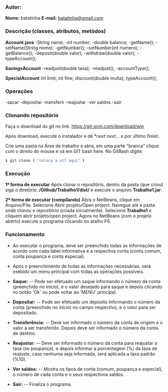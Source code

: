 ### Autor:
**Nome:** batatinha
**E-mail:** batatinha@gmail.com

### Descrição (classes, atributos, metódos)
**Account.java**
    -String name;
    -int number;
    -double balance;
    -getName();
    -setName(String nome);
    -getNumber();
    -setNumber(int numero);
    -getBalance();
    -deposit(double valor);
    -withdraw(double valor);
    -typeAccount();
    
**SavingsAccount**
    -readjust(double taxa);
    -readjust();
    -accountType();

**SpecialAccount**
    int limit;
    int fine;
    discount(double multa);
    typeAccount();
    
### Operações

-sacar
-depositar
-transferir
-reajustar
-ver saldos
-sair

### Clonando repositório

Faça o download do git no link: https://git-scm.com/download/win

Após download, execute o instalador e dê **next next...* e por último finish.

Crie uma pasta na Área de trabalho e abra, em uma parte "branca" clique com o direito do mouse e vá em GIT bash here.
No GitBash digite:
```sh
$ git clone ( "coloca a url aqui" )
```

### Execução 
**1ª forma de executar**
Após clonar o repositório, dentro da pasta (que criou) siga o diretório: **/Github/Trabalho1/dist/** e execute o arquivo **Trabalho1.jar**.

**2ª forma de executar (compilando)**
Abra o NetBeans, clique em Arquivo/File. 
Selecione Abrir projeto/Open project.
Navegue até a pasta onde clonou o repositório (criada inicialmente).
Selecione **Trabalho1** e cliquem abrir projeto/open project.
Agora no NetBeans (com o projeto aberto) execute o programa clicando no atalho F6.

### Funcionamento
- Ao executar o programa, deve ser preenchido todas as informações de acordo com cada label informativa e a respectiva conta (conta comum, conta poupança e conta especial).
- Após o preenchimento de todas as informações necessárias, será exebido um menu principal com todas as operações possíveis.

- **Saque:**
--  Pode ser efetuado um saque informando o número da conta (preenchido no início), e o valor desejado para saque e depois clicando no botão 'Ok' ou pode voltar ao 'MENU' principal.
- **Depositar:**
-- Pode ser efetuado um deposito informando o número da conta (preenchido no início) no campo respectivo, e o valor para ser depositado.
- **Transferência:**
-- Deve ser informado o número da conta de origem e o valor a ser transferido. Depois deve ser informado o número da conta de destino.
- **Reajustar:**
-- Deve ser informado o número da conta para reajustar a taxa (se poupança), e depois informar a porcentagem (%) da taxa de reajuste, caso nenhuma seja informada, será aplicada a taxa padrão (%10).
- **Ver saldos:**
-- Mostra os tipos de conta (comum, poupança e especial), o número de cada conta e o seus respectivos saldos.
- **Sair:**
-- Finaliza o programa.

